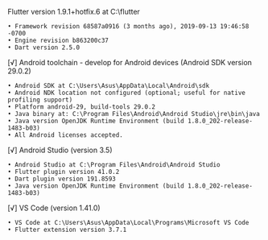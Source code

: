  Flutter version 1.9.1+hotfix.6 at C:\flutter
 
    • Framework revision 68587a0916 (3 months ago), 2019-09-13 19:46:58 -0700
    • Engine revision b863200c37
    • Dart version 2.5.0

[√] Android toolchain - develop for Android devices (Android SDK version 29.0.2)

    • Android SDK at C:\Users\Asus\AppData\Local\Android\sdk
    • Android NDK location not configured (optional; useful for native profiling support)
    • Platform android-29, build-tools 29.0.2
    • Java binary at: C:\Program Files\Android\Android Studio\jre\bin\java
    • Java version OpenJDK Runtime Environment (build 1.8.0_202-release-1483-b03)
    • All Android licenses accepted.

[√] Android Studio (version 3.5)

    • Android Studio at C:\Program Files\Android\Android Studio
    • Flutter plugin version 41.0.2
    • Dart plugin version 191.8593
    • Java version OpenJDK Runtime Environment (build 1.8.0_202-release-1483-b03)

[√] VS Code (version 1.41.0)

    • VS Code at C:\Users\Asus\AppData\Local\Programs\Microsoft VS Code
    • Flutter extension version 3.7.1
